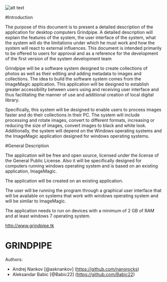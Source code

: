 

![alt text](https://lh4.googleusercontent.com/N6TjbCMUmLVew9QWJyumcfrhs4DjjToShDAwfOdB8PNCGbZMpE70ekFRRzqb9a2iydq4zUWDug=w271)

#Introduction

The purpose of this document is to present a detailed description of the application for desktop computers Grindpipe. A detailed description will explain the features of the system, the user interface of the system, what the system will do the limitations under which he must work and how the system will react to external influences. This document is intended primarily to be offered to users for approval and as a reference for the development of the first version of the system development team

Grindpipe will be a software system designed to create collections of photos as well as their editing and adding metadata to images and collections. The idea to build the software system comes from the ImageMagic application. This application will be designed to establish greater accessibility between users using and receiving user interface and thus facilitating the manner of use and additional creation of local digital library.

Specifically, this system will be designed to enable users to process images faster and do their collections in their PC. The system will include processing and rotate images, convert to different formats, increasing or reducing the size of images, convert images to black and white look. Additionally, the system will depend on the Windows operating systems and the ImageMagic application designed for windows operating systems.


#General Description

The application will be free and open source, licensed under the license of the General Public License. Also it will be specifically designed for computers running windows operating system and is based on an existing application, ImageMagic.

The application will be created on an existing application.

The user will be running the program through a graphical user interface that will be available on systems that work with windows operating system and will be similar to ImageMagic.

The application needs to run on devices with a minimum of 2 GB of RAM and at least windows 7 operating system.

http://www.grindpipe.tk

# GRINDPIPE
Authors:
* Andrej Nankov [@asknankov] (https://github.com/nanorocks)
* Aleksandar Babic [@Babic22] (https://github.com/Babic22)
